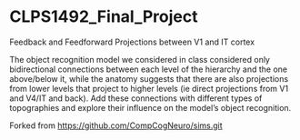 # CLPS1492_Final_Project
Feedback and Feedforward Projections between V1 and IT cortex

The object recognition model we considered in class considered only bidirectional connections between each level of the hierarchy and the one above/below it, while the anatomy suggests that there are also projections from lower levels that project to higher levels (ie direct projections from V1 and V4/IT and back). Add these connections with different types of topographies and explore their influence on the model’s object recognition.

Forked from https://github.com/CompCogNeuro/sims.git
